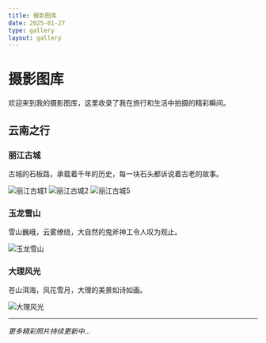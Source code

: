 ```yaml
---
title: 摄影图库
date: 2025-01-27
type: gallery
layout: gallery
---
```


# 摄影图库

欢迎来到我的摄影图库，这里收录了我在旅行和生活中拍摄的精彩瞬间。

## 云南之行

### 丽江古城
古城的石板路，承载着千年的历史，每一块石头都诉说着古老的故事。

![丽江古城1](/images/QSL_image/丽江古城S1.png)
![丽江古城2](/images/QSL_image/丽江古城S2.png)
![丽江古城5](/images/QSL_image/丽江古城S5.png)

### 玉龙雪山
雪山巍峨，云雾缭绕，大自然的鬼斧神工令人叹为观止。

![玉龙雪山](/images/QSL_image/玉龙雪山S3.png)

### 大理风光
苍山洱海，风花雪月，大理的美景如诗如画。

![大理风光](/images/QSL_image/大理S4.png)

---

*更多精彩照片持续更新中...*

<style>
/* 摄影图库专用样式 */
.gallery-container {
    max-width: 1200px;
    margin: 0 auto;
    padding: 20px;
}

.gallery img {
    max-width: 100%;
    height: auto;
    margin: 15px 0;
    border-radius: 12px;
    box-shadow: 0 6px 20px rgba(0,0,0,0.15);
    transition: all 0.3s ease;
    cursor: pointer;
}

.gallery img:hover {
    transform: scale(1.03) translateY(-5px);
    box-shadow: 0 12px 30px rgba(0,0,0,0.25);
}

.gallery h3 {
    color: #2c3e50;
    border-bottom: 3px solid #00bcd4;
    padding-bottom: 8px;
    margin-top: 40px;
    margin-bottom: 20px;
    font-size: 1.5em;
    position: relative;
}

.gallery h3:before {
    content: "📸";
    margin-right: 10px;
    font-size: 1.2em;
}

.gallery h1 {
    text-align: center;
    color: #2c3e50;
    margin-bottom: 30px;
    font-size: 2.5em;
}

.gallery h1:before {
    content: "🎨 ";
    color: #00bcd4;
}

.gallery p {
    color: #666;
    line-height: 1.6;
    margin-bottom: 20px;
    font-size: 1.1em;
}

/* 响应式设计 */
@media (max-width: 768px) {
    .gallery-container {
        padding: 10px;
    }
    
    .gallery h1 {
        font-size: 2em;
    }
    
    .gallery h3 {
        font-size: 1.3em;
    }
}

/* 图片网格布局（可选） */
.photo-grid {
    display: grid;
    grid-template-columns: repeat(auto-fit, minmax(300px, 1fr));
    gap: 20px;
    margin: 20px 0;
}

.photo-grid img {
    width: 100%;
    height: 250px;
    object-fit: cover;
    margin: 0;
}
</style>